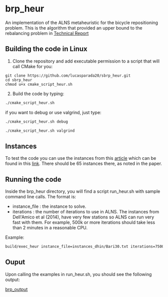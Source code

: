 # brp_heur
An implementation of the ALNS metaheuristic for the bicycle repositioning problem. This is the algorithm that provided an upper bound to the rebalancing problem in [Technical Report](https://www.cirrelt.ca/documentstravail/cirrelt-2025-02.pdf)

## Building the code in Linux

1. Clone the repository and add executable permission to a script that will call CMake for you:

```shell
git clone https://github.com/lucasparada20/sbrp_heur.git
cd sbrp_heur
chmod u+x cmake_script_heur.sh
```
2. Build the code by typing:

```bash
./cmake_script_heur.sh
```

if you want to debug or use valgrind, just type:

```bash
./cmake_script_heur.sh debug
```

```bash
./cmake_script_heur.sh valgrind
```

## Instances

To test the code you can use the instances from this [article](https://www.sciencedirect.com/science/article/pii/S0305048313001187) which can be found in this [link](http://www.or.unimore.it/site/home/online-resources/bike-sharing-rebalancing-problems/articolo1090035457.html). There should be 65 instances there, as noted in the paper.

## Running the code

Inside the brp_heur directory, you will find a script run_heur.sh with sample command line calls. The format is:

* instance_file : the instance to solve.
* iterations : the number of iterations to use in ALNS. The instances from Dell'Amico et al (2014), have very few stations so ALNS can run very fast with them. For example, 500k or more iterations should take less than 2 minutes in a reasonable CPU.

Example: 

```bash
build/exec_heur instance_file=instances_dhin/Bari30.txt iterations=750000
```

## Ouput

Upon calling the examples in run_heur.sh, you should see the following output:

[brp_output](https://github.com/lucasparada20/brp_heur/blob/main/images/brp_output.jpg)
